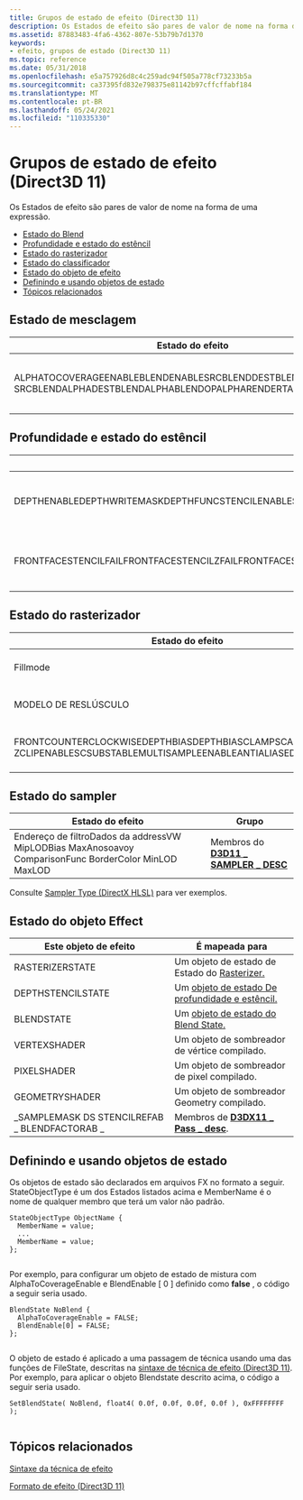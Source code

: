 ```yaml
---
title: Grupos de estado de efeito (Direct3D 11)
description: Os Estados de efeito são pares de valor de nome na forma de uma expressão.
ms.assetid: 87883483-4fa6-4362-807e-53b79b7d1370
keywords:
- efeito, grupos de estado (Direct3D 11)
ms.topic: reference
ms.date: 05/31/2018
ms.openlocfilehash: e5a757926d8c4c259adc94f505a778cf73233b5a
ms.sourcegitcommit: ca37395fd832e798375e81142b97cffcffabf184
ms.translationtype: MT
ms.contentlocale: pt-BR
ms.lasthandoff: 05/24/2021
ms.locfileid: "110335330"
---
```

# <a name="effect-state-groups-direct3d-11"></a>Grupos de estado de efeito (Direct3D 11)

Os Estados de efeito são pares de valor de nome na forma de uma expressão.

-   [Estado do Blend](#blend-state)
-   [Profundidade e estado do estêncil](#depth-and-stencil-state)
-   [Estado do rasterizador](#rasterizer-state)
-   [Estado do classificador](#sampler-state)
-   [Estado do objeto de efeito](#effect-object-state)
-   [Definindo e usando objetos de estado](#defining-and-using-state-objects)
-   [Tópicos relacionados](#related-topics)

## <a name="blend-state"></a>Estado de mesclagem



| Estado do efeito                                                                                                                      | Grupo                                                          |
|-----------------------------------------------------------------------------------------------------------------------|-----------------------------------------------------------|
| ALPHATOCOVERAGEENABLEBLENDENABLESRCBLENDDESTBLENDBLENDOP SRCBLENDALPHADESTBLENDALPHABLENDOPALPHARENDERTARGETWRITEMASK | Membros de [ **D3D11 \_ Blend \_ desc**](/windows/desktop/api/D3D11/ns-d3d11-d3d11_blend_desc) |



 

## <a name="depth-and-stencil-state"></a>Profundidade e estado do estêncil



|  Estado do efeito                                                                                                                                                              | Grupo                                                                              |
|----------------------------------------------------------------------------------------------------------------------------------------------------------------|-------------------------------------------------------------------------------|
| DEPTHENABLEDEPTHWRITEMASKDEPTHFUNCSTENCILENABLESTENCILREADMASKSTENCILWRITEMASK                                                                                 | Membros do [ **\_ estêncil de profundidade D3D11 \_ \_ desc**](/windows/desktop/api/D3D11/ns-d3d11-d3d11_depth_stencil_desc)    |
| FRONTFACESTENCILFAILFRONTFACESTENCILZFAILFRONTFACESTENCILPASSFRONTFACESTENCILFUNCBACKFACESTENCILFAILBACKFACESTENCILZFAILBACKFACESTENCILPASSBACKFACESTENCILFUNC | Membro de [ **D3D11 \_ profundidade \_ STENCILOP \_ desc**](/windows/desktop/api/D3D11/ns-d3d11-d3d11_depth_stencilop_desc) |



 

## <a name="rasterizer-state"></a>Estado do rasterizador



| Estado do efeito                                                                                                                                | Grupo                                                                    |
|---------------------------------------------------------------------------------------------------------------------------------|---------------------------------------------------------------------|
| Fillmode                                                                                                                        | [**MODO DE PREENCHIMENTO D3D11 \_ \_**](/windows/desktop/api/D3D11/ne-d3d11-d3d11_fill_mode)                        |
| MODELO DE RESLÚSCULO                                                                                                                        | [**MODO DE \_ RESSADA D3D11 \_**](/windows/desktop/api/D3D11/ne-d3d11-d3d11_cull_mode)                        |
| FRONTCOUNTERCLOCKWISEDEPTHBIASDEPTHBIASCLAMPSCALEDDEPTHBIAS ZCLIPENABLESCSUBSTABLEMULTISAMPLEENABLEANTIALIASEDLINEENABLE | Membros do [ **D3D11 \_ RASTERIZER \_ DESC**](/windows/desktop/api/D3D11/ns-d3d11-d3d11_rasterizer_desc) |



 

## <a name="sampler-state"></a>Estado do sampler



| Estado do efeito                                                                                                    | Grupo                                                              |
|-----------------------------------------------------------------------------------------------------|---------------------------------------------------------------|
| Endereço de filtroDados da addressVW MipLODBias MaxAnosoavoy ComparisonFunc BorderColor MinLOD MaxLOD | Membros do [ **D3D11 \_ SAMPLER \_ DESC**](/windows/desktop/api/D3D11/ns-d3d11-d3d11_sampler_desc) |



 

Consulte [Sampler Type (DirectX HLSL)](/windows/desktop/direct3dhlsl/dx-graphics-hlsl-sampler) para ver exemplos.

## <a name="effect-object-state"></a>Estado do objeto Effect



| Este objeto de efeito                          | É mapeada para                                                             |
|---------------------------------------------|---------------------------------------------------------------------|
| RASTERIZERSTATE                             | Um objeto de estado de Estado do [Rasterizer.](#rasterizer-state)               |
| DEPTHSTENCILSTATE                           | Um [objeto de estado De profundidade e estêncil.](#depth-and-stencil-state) |
| BLENDSTATE                                  | Um [objeto de estado do Blend State.](#blend-state)                         |
| VERTEXSHADER                                | Um objeto de sombreador de vértice compilado.                                    |
| PIXELSHADER                                 | Um objeto de sombreador de pixel compilado.                                     |
| GEOMETRYSHADER                              | Um objeto de sombreador Geometry compilado.                                  |
| \_SAMPLEMASK DS STENCILREFAB \_ BLENDFACTORAB \_ | Membros de [**D3DX11 \_ Pass \_ desc**](d3dx11-pass-desc.md).          |



 

## <a name="defining-and-using-state-objects"></a>Definindo e usando objetos de estado

Os objetos de estado são declarados em arquivos FX no formato a seguir. StateObjectType é um dos Estados listados acima e MemberName é o nome de qualquer membro que terá um valor não padrão.


```
StateObjectType ObjectName {
  MemberName = value;
  ...
  MemberName = value;
};
    
```



Por exemplo, para configurar um objeto de estado de mistura com AlphaToCoverageEnable e BlendEnable \[ 0 \] definido como **false** , o código a seguir seria usado.


```
BlendState NoBlend {
  AlphaToCoverageEnable = FALSE;
  BlendEnable[0] = FALSE;
};
    
```



O objeto de estado é aplicado a uma passagem de técnica usando uma das funções de FileState, descritas na [sintaxe de técnica de efeito (Direct3D 11)](d3d11-effect-technique-syntax.md). Por exemplo, para aplicar o objeto Blendstate descrito acima, o código a seguir seria usado.


```
SetBlendState( NoBlend, float4( 0.0f, 0.0f, 0.0f, 0.0f ), 0xFFFFFFFF );
    
```



## <a name="related-topics"></a>Tópicos relacionados

<dl> <dt>

[Sintaxe da técnica de efeito](d3d11-effect-technique-syntax.md)
</dt> <dt>

[Formato de efeito (Direct3D 11)](d3d11-effect-format.md)
</dt> </dl>

 

 